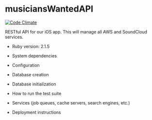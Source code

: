 # musiciansWantedAPI

[![Code Climate](https://codeclimate.com/github/caneroj1/musiciansWantedAPI/badges/gpa.svg)](https://codeclimate.com/github/caneroj1/musiciansWantedAPI)

RESTful API for our iOS app. This will manage all AWS and SoundCloud services.

* Ruby version: 2.1.5

* System dependencies

* Configuration

* Database creation

* Database initialization

* How to run the test suite

* Services (job queues, cache servers, search engines, etc.)

* Deployment instructions
